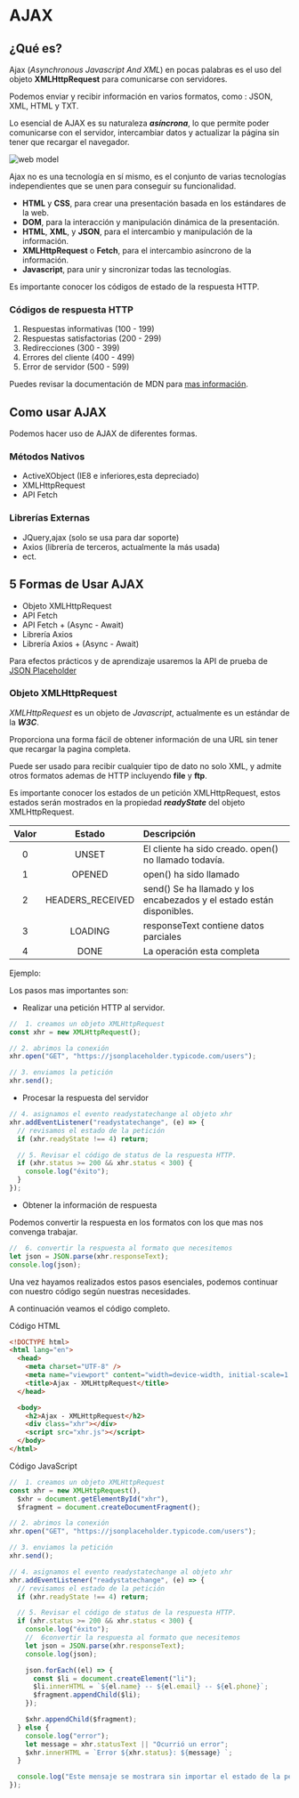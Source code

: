 # AJAX

## ¿Qué es?

Ajax (_Asynchronous Javascript And XML_) en pocas palabras es el uso del objeto **XMLHttpRequest** para comunicarse con servidores.

Podemos enviar y recibir información en varios formatos, como : JSON, XML, HTML y TXT.

Lo esencial de AJAX es su naturaleza _**asíncrona**_, lo que permite poder comunicarse con el servidor, intercambiar datos y actualizar la página sin tener que recargar el navegador.

![web model](https://jonmircha.com/img/blog/ajax.png)

Ajax no es una tecnología en sí mismo, es el conjunto de varias tecnologías independientes que se unen para conseguir su funcionalidad.

- **HTML** y **CSS**, para crear una presentación basada en los estándares de la web.
- **DOM**, para la interacción y manipulación dinámica de la presentación.
- **HTML**, **XML**, y **JSON**, para el intercambio y manipulación de la información.
- **XMLHttpRequest** o **Fetch**, para el intercambio asíncrono de la información.
- **Javascript**, para unir y sincronizar todas las tecnologías.

Es importante conocer los códigos de estado de la respuesta HTTP.

### Códigos de respuesta HTTP

1. Respuestas informativas (100 - 199)
2. Respuestas satisfactorias (200 - 299)
3. Redirecciones (300 - 399)
4. Errores del cliente (400 - 499)
5. Error de servidor (500 - 599)

Puedes revisar la documentación de MDN para [mas información](https://developer.mozilla.org/es/docs/Web/HTTP/Status).

## Como usar AJAX

Podemos hacer uso de AJAX de diferentes formas.

### Métodos Nativos

- ActiveXObject (IE8 e inferiores,esta depreciado)
- XMLHttpRequest
- API Fetch

### Librerías Externas

- JQuery,ajax (solo se usa para dar soporte)
- Axios (librería de terceros, actualmente la más usada)
- ect.

## 5 Formas de Usar AJAX

- Objeto XMLHttpRequest
- API Fetch
- API Fetch + (Async - Await)
- Librería Axios
- Librería Axios + (Async - Await)

Para efectos prácticos y de aprendizaje usaremos la API de prueba de [JSON Placeholder](https://jsonplaceholder.typicode.com/)

### Objeto XMLHttpRequest

_XMLHttpRequest_ es un objeto de _Javascript_, actualmente es un estándar de la **_W3C_**.

Proporciona una forma fácil de obtener información de una URL sin tener que recargar la pagina completa.

Puede ser usado para recibir cualquier tipo de dato no solo XML, y admite otros formatos ademas de HTTP incluyendo **file** y **ftp**.

Es importante conocer los estados de un petición XMLHttpRequest, estos estados serán mostrados en la propiedad **_readyState_** del objeto XMLHttpRequest.

| Valor |      Estado      | Descripción                                                           |
| :---: | :--------------: | :-------------------------------------------------------------------- |
|   0   |      UNSET       | El cliente ha sido creado. open() no llamado todavía.                 |
|   1   |      OPENED      | open() ha sido llamado                                                |
|   2   | HEADERS_RECEIVED | send() Se ha llamado y los encabezados y el estado están disponibles. |
|   3   |     LOADING      | responseText contiene datos parciales                                 |
|   4   |       DONE       | La operación esta completa                                            |

Ejemplo:

Los pasos mas importantes son:

- Realizar una petición HTTP al servidor.

```javascript
//  1. creamos un objeto XMLHttpRequest
const xhr = new XMLHttpRequest();

// 2. abrimos la conexión
xhr.open("GET", "https://jsonplaceholder.typicode.com/users");

// 3. enviamos la petición
xhr.send();
```

- Procesar la respuesta del servidor

```javascript
// 4. asignamos el evento readystatechange al objeto xhr
xhr.addEventListener("readystatechange", (e) => {
  // revisamos el estado de la petición
  if (xhr.readyState !== 4) return;

  // 5. Revisar el código de status de la respuesta HTTP.
  if (xhr.status >= 200 && xhr.status < 300) {
    console.log("éxito");
  }
});
```

- Obtener la información de respuesta

Podemos convertir la respuesta en los formatos con los que mas nos convenga trabajar.

```javascript
//  6. convertir la respuesta al formato que necesitemos
let json = JSON.parse(xhr.responseText);
console.log(json);
```

Una vez hayamos realizados estos pasos esenciales, podemos continuar con nuestro código según nuestras necesidades.

A continuación veamos el código completo.

Código HTML

```html
<!DOCTYPE html>
<html lang="en">
  <head>
    <meta charset="UTF-8" />
    <meta name="viewport" content="width=device-width, initial-scale=1.0" />
    <title>Ajax - XMLHttpRequest</title>
  </head>

  <body>
    <h2>Ajax - XMLHttpRequest</h2>
    <div class="xhr"></div>
    <script src="xhr.js"></script>
  </body>
</html>
```

Código JavaScript

```javascript
//  1. creamos un objeto XMLHttpRequest
const xhr = new XMLHttpRequest(),
  $xhr = document.getElementById("xhr"),
  $fragment = document.createDocumentFragment();

// 2. abrimos la conexión
xhr.open("GET", "https://jsonplaceholder.typicode.com/users");

// 3. enviamos la petición
xhr.send();

// 4. asignamos el evento readystatechange al objeto xhr
xhr.addEventListener("readystatechange", (e) => {
  // revisamos el estado de la petición
  if (xhr.readyState !== 4) return;

  // 5. Revisar el código de status de la respuesta HTTP.
  if (xhr.status >= 200 && xhr.status < 300) {
    console.log("éxito");
    //  6convertir la respuesta al formato que necesitemos
    let json = JSON.parse(xhr.responseText);
    console.log(json);

    json.forEach((el) => {
      const $li = document.createElement("li");
      $li.innerHTML = `${el.name} -- ${el.email} -- ${el.phone}`;
      $fragment.appendChild($li);
    });

    $xhr.appendChild($fragment);
  } else {
    console.log("error");
    let message = xhr.statusText || "Ocurrió un error";
    $xhr.innerHTML = `Error ${xhr.status}: ${message} `;
  }

  console.log("Este mensaje se mostrara sin importar el estado de la petición");
});
```
